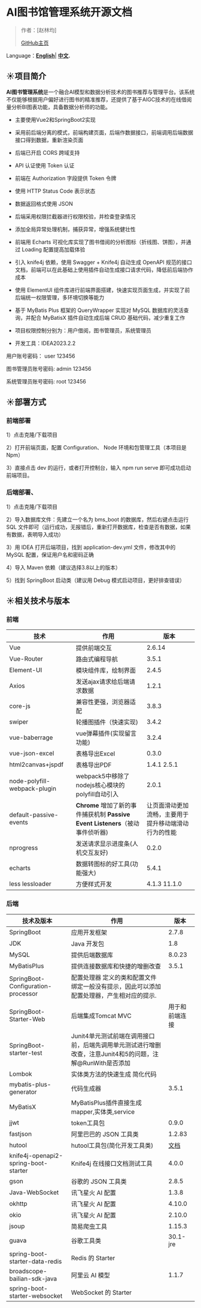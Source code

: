 # AI图书馆管理系统开源文档

>作者：[赵林均]
>
>[GitHub主页](https://github.com/)

Language：**[English](README_en.md)**| **[中文](README.md).**

## ☀️项目简介
**AI图书管理系统**是一个融合AI模型和数据分析技术的图书推荐与管理平台。该系统不仅能够根据用户偏好进行图书的精准推荐，还提供了基于AIGC技术的在线借阅量分析BI图表功能，具备数据分析师的功能。

+ 主要使用Vue2和SpringBoot2实现


+ 采用前后端分离的模式，前端构建页面，后端作数据接口，前端调用后端数据接口得到数据，重新渲染页面


+ 后端已开启 CORS 跨域支持


+ API 认证使用 Token 认证


+ 前端在 Authorization 字段提供 Token 令牌


+ 使用 HTTP Status Code 表示状态


+ 数据返回格式使用 JSON


+ 后端采用权限拦截器进行权限校验，并检查登录情况


+ 添加全局异常处理机制，捕获异常，增强系统健壮性


+ 前端用 Echarts 可视化库实现了图书借阅的分析图标（折线图、饼图），并通过 Loading 配置提高加载体验


+ 引入 knife4j 依赖，使用 Swagger + Knife4j 自动生成 OpenAPI 规范的接口文档，前端可以在此基础上使用插件自动生成接口请求代码，降低前后端协作成本


+ 使用 ElementUI 组件库进行前端界面搭建，快速实现页面生成，并实现了前后端统一权限管理，多环境切换等能力


+ 基于 MyBatis Plus 框架的 QueryWrapper 实现对 MySQL 数据库的灵活查询，并配合 MyBatisX 插件自动生成后端 CRUD 基础代码，减少重复工作


+ 项目权限控制分别为：用户借阅，图书管理员，系统管理员


+ 开发工具：IDEA2023.2.2

用户账号密码： user 123456

图书管理员账号密码: admin 123456

系统管理员账号密码: root 123456

## ☀️部署方式
### 前端部署
1）点击克隆/下载项目

2）打开前端页面，配置 Configuration、 Node 环境和包管理工具（本项目是Npm）

3）直接点击 dev 的运行，或者打开控制台，输入 npm run serve 即可成功启动前端项目。

### 后端部署、
1）点击克隆/下载项目

2）导入数据库文件：先建立一个名为 bms_boot 的数据库，然后右键点击运行 SQL 文件即可（运行成功，无报错后，重新打开数据库，检查是否有数据，如果有数据，表明导入成功）

3）用 IDEA 打开后端项目，找到 application-dev.yml 文件，修改其中的 MySQL 配置，保证用户名和密码正确

4）导入 Maven 依赖（建议选择3.8以上的版本）

5）找到 SpringBoot 启动类（建议用 Debug 模式启动项目，更好排查错误）

## ☀️相关技术与版本

### 前端

| **技术**                     | **作用**                                                     | **版本**                                             |
| ---------------------------- | ------------------------------------------------------------ | ---------------------------------------------------- |
| Vue                          | 提供前端交互                                                 | 2.6.14                                               |
| Vue-Router                   | 路由式编程导航                                               | 3.5.1                                                |
| Element-UI                   | 模块组件库，绘制界面                                         | 2.4.5                                                |
| Axios                        | 发送ajax请求给后端请求数据                                   | 1.2.1                                                |
| core-js                      | 兼容性更强，浏览器适配                                       | 3.8.3                                                |
| swiper                       | 轮播图插件（快速实现)                                        | 3.4.2                                                |
| vue-baberrage                | vue弹幕插件(实现留言功能)                                    | 3.2.4                                                |
| vue-json-excel               | 表格导出Excel                                                | 0.3.0                                                |
| html2canvas+jspdf            | 表格导出PDF                                                  | 1.4.1 2.5.1                                          |
| node-polyfill-webpack-plugin | webpack5中移除了nodejs核心模块的polyfill自动引入             | 2.0.1                                                |
| default-passive-events       | **Chrome** 增加了新的事件捕获机制 **Passive Event Listeners**（被动事件侦听器) | 让页面滑动更加流畅，主要用于提升移动端滑动行为的性能 |
| nprogress                    | 发送请求显示进度条(人机交互友好)                             | 0.2.0                                                |
| echarts                      | 数据转图标的好工具(功能强大)                                 | 5.4.1                                                |
| less lessloader              | 方便样式开发                                                 | 4.1.3 11.1.0                                         |

### 后端

| **技术及版本**                       | **作用**                                                     | **版本**                          |
| ------------------------------------ | ------------------------------------------------------------ | --------------------------------- |
| SpringBoot                           | 应用开发框架                                                 | 2.7.8                             |
| JDK                                  | Java 开发包                                                  | 1.8                               |
| MySQL                                | 提供后端数据库                                               | 8.0.23                            |
| MyBatisPlus                          | 提供连接数据库和快捷的增删改查                               | 3.5.1                             |
| SpringBoot-Configuration-processor   | 配置处理器 定义的类和配置文件绑定一般没有提示，因此可以添加配置处理器，产生相对应的提示. |                                   |
| SpringBoot-Starter-Web               | 后端集成Tomcat MVC                                           | 用于和前端连接                    |
| SpringBoot-starter-test              | Junit4单元测试前端在调用接口前，后端先调用单元测试进行增删改查，注意Junit4和5的问题，注解@RunWith是否添加 |                                   |
| Lombok                               | 实体类方法的快速生成 简化代码                                |                                   |
| mybatis-plus-generator               | 代码生成器                                                   | 3.5.1                             |
| MyBatisX                             | MyBatisPlus插件直接生成mapper,实体类,service                 |                                   |
| jjwt                                 | token工具包                                                  | 0.9.0                             |
| fastjson                             | 阿里巴巴的 JSON 工具类                                       | 1.2.83                            |
| hutool                               | hutool工具包(简化开发工具类)                                 | [文档](https://hutool.cn/docs/#/) |
| knife4j-openapi2-spring-boot-starter | Knife4j 在线接口文档测试工具                                 | 4.0.0                             |
| gson                                 | 谷歌的 JSON 工具类                                           | 2.8.5                             |
| Java-WebSocket                       | 讯飞星火 AI 配置                                             | 1.3.8                             |
| okhttp                               | 讯飞星火 AI 配置                                             | 4.10.0                            |
| okio                                 | 讯飞星火 AI 配置                                             | 2.10.0                            |
| jsoup                                | 简易爬虫工具                                                 | 1.15.3                            |
| guava                                | 谷歌工具类                                                   | 30.1-jre                          |
| spring-boot-starter-data-redis       | Redis 的 Starter                                             |                                   |
| broadscope-bailian-sdk-java          | 阿里云 AI 模型                                               | 1.1.7                             |
| spring-boot-starter-websocket        | WebSocket 的 Starter                                         |                                   |
